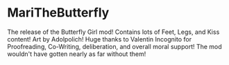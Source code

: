 # MariTheButterfly
The release of the Butterfly Girl mod! Contains lots of Feet, Legs, and Kiss content!
Art by Adolpolich!
Huge thanks to Valentin Incognito for Proofreading, Co-Writing, deliberation, and overall moral support! The mod wouldn't have gotten nearly as far without them!
